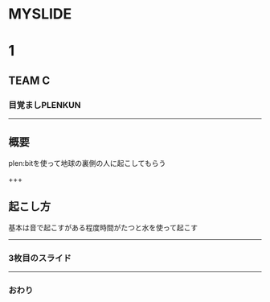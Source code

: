 # MYSLIDE
# 1
## TEAM C
### 目覚ましPLENKUN




---


## 概要
plen:bitを使って地球の裏側の人に起こしてもらう

+++
## 起こし方
基本は音で起こすがある程度時間がたつと水を使って起こす

---


### 3枚目のスライド


---


### おわり
